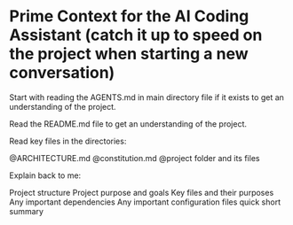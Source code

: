 # Prime Context for the AI Coding Assistant (catch it up to speed on the project when starting a new conversation)

Start with reading the AGENTS.md in main directory  file if it exists to get an understanding of the project.

Read the README.md file to get an understanding of the project.

Read key files in the directories:

@ARCHITECTURE.md
@constitution.md
@project folder and its files




Explain back to me:

Project structure
Project purpose and goals
Key files and their purposes
Any important dependencies
Any important configuration files
quick short summary
